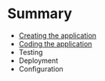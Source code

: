 # Summary

* [Creating the application](creation.md)
* [Coding the application](coding.md)
* Testing
* Deployment
* Configuration

